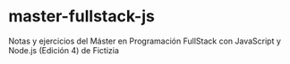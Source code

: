 # master-fullstack-js
Notas y ejercicios del Máster en Programación FullStack con JavaScript y Node.js (Edición 4) de Fictizia

